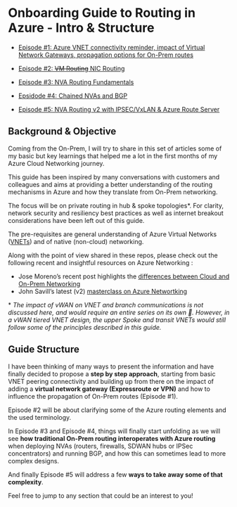 # Onboarding Guide to Routing in Azure - Intro & Structure

- [Episode #1: Azure VNET connectivity reminder, impact of Virtual Network Gateways, propagation options for On-Prem routes](https://github.com/cynthiatreger/az-routing-guide-part1-vnet-peering-and-virtual-network-gateways)

- [Episode #2: ~~VM Routing~~ NIC Routing ](https://github.com/cynthiatreger/az-routing-guide-ep2-nic-routing)

- [Episode #3: NVA Routing Fundamentals](https://github.com/cynthiatreger/az-routing-guide-ep3-nva-routing-fundamentals)

- [Epsidode #4: Chained NVAs and BGP](https://github.com/cynthiatreger/az-routing-guide-ep4-chained-nvas-bgp)

- [Episode #5: NVA Routing v2 with IPSEC/VxLAN & Azure Route Server](https://github.com/cynthiatreger/az-routing-guide-ep4-nva-routing-2-0)
##
## Background & Objective

Coming from the On-Prem, I will try to share in this set of articles some of my basic but key learnings that helped me a lot in the first months of my Azure Cloud Networking journey. 

This guide has been inspired by many conversations with customers and colleagues and aims at providing a better understanding of the routing mechanisms in Azure and how they translate from On-Prem networking. 

The focus will be on private routing in hub & spoke topologies*. For clarity, network security and resiliency best practices as well as internet breakout considerations have been left out of this guide.

The pre-requisites are general understanding of Azure Virtual Networks ([VNETs](https://learn.microsoft.com/en-us/azure/virtual-network/virtual-networks-overview)) and of native (non-cloud) networking.

Along with the point of view shared in these repos, please check out the following recent and insightful resources on Azure Networking :
- Jose Moreno’s recent post highlights the [differences between Cloud and On-Prem Networking](https://blog.cloudtrooper.net/2023/01/21/azure-networking-is-not-like-your-on-onprem-network/)
- John Savill’s latest (v2) [masterclass on Azure Networtking](https://youtu.be/9DuTWSvsLXM)

\* *The impact of vWAN on VNET and branch communications is not discussed here, and would require an entire series on its own :slightly_smiling_face:. However, in a vWAN tiered VNET design, the upper Spoke and transit VNETs would still follow some of the principles described in this guide.*

## Guide Structure

I have been thinking of many ways to present the information and have finally decided to propose a **step by step approach**, starting from basic VNET peering connectivity and building up from there on the impact of adding a **virtual network gateway (Expressroute or VPN)** and how to influence the propagation of On-Prem routes (Episode #1).

Episode #2 will be about clarifying some of the Azure routing elements and the used terminology.

In Episode #3 and Episode #4, things will finally start unfolding as we will see **how traditional On-Prem routing interoperates with Azure routing** when deploying NVAs (routers, firewalls, SDWAN hubs or IPSec concentrators) and running BGP, and how this can sometimes lead to more complex designs. 

And finally Episode #5 will address a few **ways to take away some of that complexity**.

Feel free to jump to any section that could be an interest to you!



